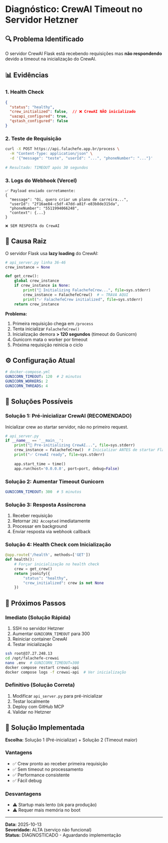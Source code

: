 # Diagnóstico: CrewAI Timeout no Servidor Hetzner

## 🔍 Problema Identificado

O servidor CrewAI Flask está recebendo requisições mas **não respondendo** devido a timeout na inicialização do CrewAI.

## 📊 Evidências

### 1. Health Check
```json
{
  "status": "healthy",
  "crew_initialized": false,  // ❌ CrewAI NÃO inicializado
  "uazapi_configured": true,
  "qstash_configured": false
}
```

### 2. Teste de Requisição
```bash
curl -X POST https://api.falachefe.app.br/process \
  -H "Content-Type: application/json" \
  -d '{"message": "teste", "userId": "...", "phoneNumber": "..."}'
  
# Resultado: TIMEOUT após 30 segundos
```

### 3. Logs do Webhook (Vercel)
```
✅ Payload enviado corretamente:
{
  "message": "Oi, quero criar um plano de carreira...",
  "userId": "2f16ae84-c5df-47dd-a81f-e83b8de315da",
  "phoneNumber": "5511994066248",
  "context": {...}
}

❌ SEM RESPOSTA do CrewAI
```

## 🐛 Causa Raiz

O servidor Flask usa **lazy loading** do CrewAI:

```python
# api_server.py linha 36-46
crew_instance = None

def get_crew():
    global crew_instance
    if crew_instance is None:
        print("🚀 Initializing FalachefeCrew...", file=sys.stderr)
        crew_instance = FalachefeCrew()  # ← TRAVA AQUI
        print("✅ FalachefeCrew initialized", file=sys.stderr)
    return crew_instance
```

**Problema:**
1. Primeira requisição chega em `/process`
2. Tenta inicializar `FalachefeCrew()`
3. Inicialização demora **> 120 segundos** (timeout do Gunicorn)
4. Gunicorn mata o worker por timeout
5. Próxima requisição reinicia o ciclo

## ⚙️ Configuração Atual

```yaml
# docker-compose.yml
GUNICORN_TIMEOUT: 120  # 2 minutos
GUNICORN_WORKERS: 2
GUNICORN_THREADS: 4
```

## 🔧 Soluções Possíveis

### Solução 1: Pré-inicializar CrewAI (RECOMENDADO)
Inicializar crew ao startar servidor, não no primeiro request.

```python
# api_server.py
if __name__ == '__main__':
    print("🚀 Pre-initializing CrewAI...", file=sys.stderr)
    crew_instance = FalachefeCrew()  # Inicializar ANTES de startar Flask
    print("✅ CrewAI ready", file=sys.stderr)
    
    app.start_time = time()
    app.run(host='0.0.0.0', port=port, debug=False)
```

### Solução 2: Aumentar Timeout Gunicorn
```yaml
GUNICORN_TIMEOUT: 300  # 5 minutos
```

### Solução 3: Resposta Assíncrona
1. Receber requisição
2. Retornar `202 Accepted` imediatamente
3. Processar em background
4. Enviar resposta via webhook callback

### Solução 4: Health Check com Inicialização
```python
@app.route('/health', methods=['GET'])
def health():
    # Forçar inicialização no health check
    crew = get_crew()
    return jsonify({
        "status": "healthy",
        "crew_initialized": crew is not None
    })
```

## 📝 Próximos Passos

### Imediato (Solução Rápida)
1. SSH no servidor Hetzner
2. Aumentar `GUNICORN_TIMEOUT` para 300
3. Reiniciar container CrewAI
4. Testar inicialização

```bash
ssh root@37.27.248.13
cd /opt/falachefe-crewai
nano .env  # GUNICORN_TIMEOUT=300
docker compose restart crewai-api
docker compose logs -f crewai-api  # Ver inicialização
```

### Definitivo (Solução Correta)
1. Modificar `api_server.py` para pré-inicializar
2. Testar localmente
3. Deploy com GitHub MCP
4. Validar no Hetzner

## 🎯 Solução Implementada

**Escolha:** Solução 1 (Pré-inicializar) + Solução 2 (Timeout maior)

### Vantagens
- ✅ Crew pronto ao receber primeira requisição
- ✅ Sem timeout no processamento
- ✅ Performance consistente
- ✅ Fácil debug

### Desvantagens
- ⚠️ Startup mais lento (ok para produção)
- ⚠️ Requer mais memória no boot

---

**Data:** 2025-10-13  
**Severidade:** ALTA (serviço não funcional)  
**Status:** DIAGNOSTICADO - Aguardando implementação

